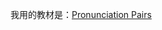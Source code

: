 我用的教材是：[Pronunciation Pairs](https://www.cambridge.org/ca/cambridgeenglish/catalog/grammar-vocabulary-and-pronunciation/pronunciation-pairs-2nd-edition)
